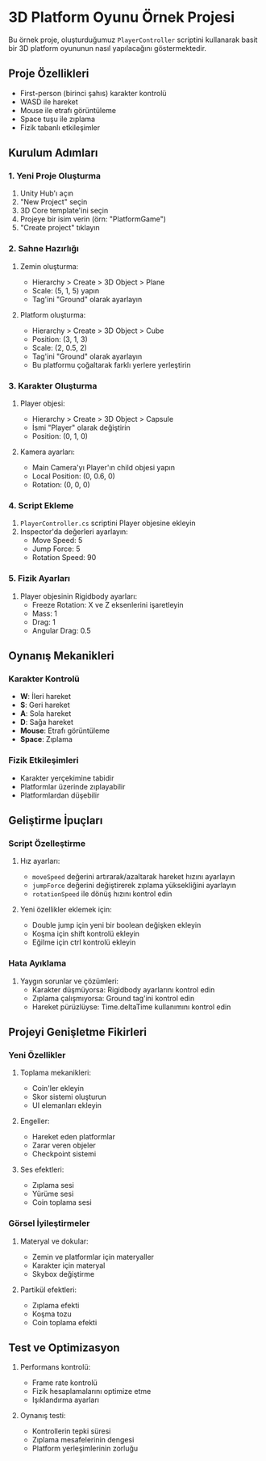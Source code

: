 # 3D Platform Oyunu Örnek Projesi

Bu örnek proje, oluşturduğumuz `PlayerController` scriptini kullanarak basit bir 3D platform oyununun nasıl yapılacağını göstermektedir.

## Proje Özellikleri
- First-person (birinci şahıs) karakter kontrolü
- WASD ile hareket
- Mouse ile etrafı görüntüleme
- Space tuşu ile zıplama
- Fizik tabanlı etkileşimler

## Kurulum Adımları

### 1. Yeni Proje Oluşturma
1. Unity Hub'ı açın
2. "New Project" seçin
3. 3D Core template'ini seçin
4. Projeye bir isim verin (örn: "PlatformGame")
5. "Create project" tıklayın

### 2. Sahne Hazırlığı
1. Zemin oluşturma:
   - Hierarchy > Create > 3D Object > Plane
   - Scale: (5, 1, 5) yapın
   - Tag'ini "Ground" olarak ayarlayın

2. Platform oluşturma:
   - Hierarchy > Create > 3D Object > Cube
   - Position: (3, 1, 3)
   - Scale: (2, 0.5, 2)
   - Tag'ini "Ground" olarak ayarlayın
   - Bu platformu çoğaltarak farklı yerlere yerleştirin

### 3. Karakter Oluşturma
1. Player objesi:
   - Hierarchy > Create > 3D Object > Capsule
   - İsmi "Player" olarak değiştirin
   - Position: (0, 1, 0)

2. Kamera ayarları:
   - Main Camera'yı Player'ın child objesi yapın
   - Local Position: (0, 0.6, 0)
   - Rotation: (0, 0, 0)

### 4. Script Ekleme
1. `PlayerController.cs` scriptini Player objesine ekleyin
2. Inspector'da değerleri ayarlayın:
   - Move Speed: 5
   - Jump Force: 5
   - Rotation Speed: 90

### 5. Fizik Ayarları
1. Player objesinin Rigidbody ayarları:
   - Freeze Rotation: X ve Z eksenlerini işaretleyin
   - Mass: 1
   - Drag: 1
   - Angular Drag: 0.5

## Oynanış Mekanikleri

### Karakter Kontrolü
- **W**: İleri hareket
- **S**: Geri hareket
- **A**: Sola hareket
- **D**: Sağa hareket
- **Mouse**: Etrafı görüntüleme
- **Space**: Zıplama

### Fizik Etkileşimleri
- Karakter yerçekimine tabidir
- Platformlar üzerinde zıplayabilir
- Platformlardan düşebilir

## Geliştirme İpuçları

### Script Özelleştirme
1. Hız ayarları:
   - `moveSpeed` değerini artırarak/azaltarak hareket hızını ayarlayın
   - `jumpForce` değerini değiştirerek zıplama yüksekliğini ayarlayın
   - `rotationSpeed` ile dönüş hızını kontrol edin

2. Yeni özellikler eklemek için:
   - Double jump için yeni bir boolean değişken ekleyin
   - Koşma için shift kontrolü ekleyin
   - Eğilme için ctrl kontrolü ekleyin

### Hata Ayıklama
1. Yaygın sorunlar ve çözümleri:
   - Karakter düşmüyorsa: Rigidbody ayarlarını kontrol edin
   - Zıplama çalışmıyorsa: Ground tag'ini kontrol edin
   - Hareket pürüzlüyse: Time.deltaTime kullanımını kontrol edin

## Projeyi Genişletme Fikirleri

### Yeni Özellikler
1. Toplama mekanikleri:
   - Coin'ler ekleyin
   - Skor sistemi oluşturun
   - UI elemanları ekleyin

2. Engeller:
   - Hareket eden platformlar
   - Zarar veren objeler
   - Checkpoint sistemi

3. Ses efektleri:
   - Zıplama sesi
   - Yürüme sesi
   - Coin toplama sesi

### Görsel İyileştirmeler
1. Materyal ve dokular:
   - Zemin ve platformlar için materyaller
   - Karakter için materyal
   - Skybox değiştirme

2. Partikül efektleri:
   - Zıplama efekti
   - Koşma tozu
   - Coin toplama efekti

## Test ve Optimizasyon
1. Performans kontrolü:
   - Frame rate kontrolü
   - Fizik hesaplamalarını optimize etme
   - Işıklandırma ayarları

2. Oynanış testi:
   - Kontrollerin tepki süresi
   - Zıplama mesafelerinin dengesi
   - Platform yerleşimlerinin zorluğu 